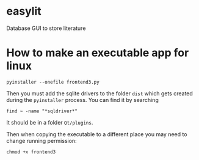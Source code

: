 # easylit
Database  GUI to store literature

# How to make an executable app for linux

```pyinstaller --onefile frontend3.py```

Then you must add the sqlite drivers to the folder `dist` which gets created during the `pyinstaller` process.
You can find it by searching

```find ~ -name "*sqldriver*"```

It should be in a folder `Qt/plugins`.

Then when copying the executable to a different place you may need to change running permission:

```chmod +x frontend3```
